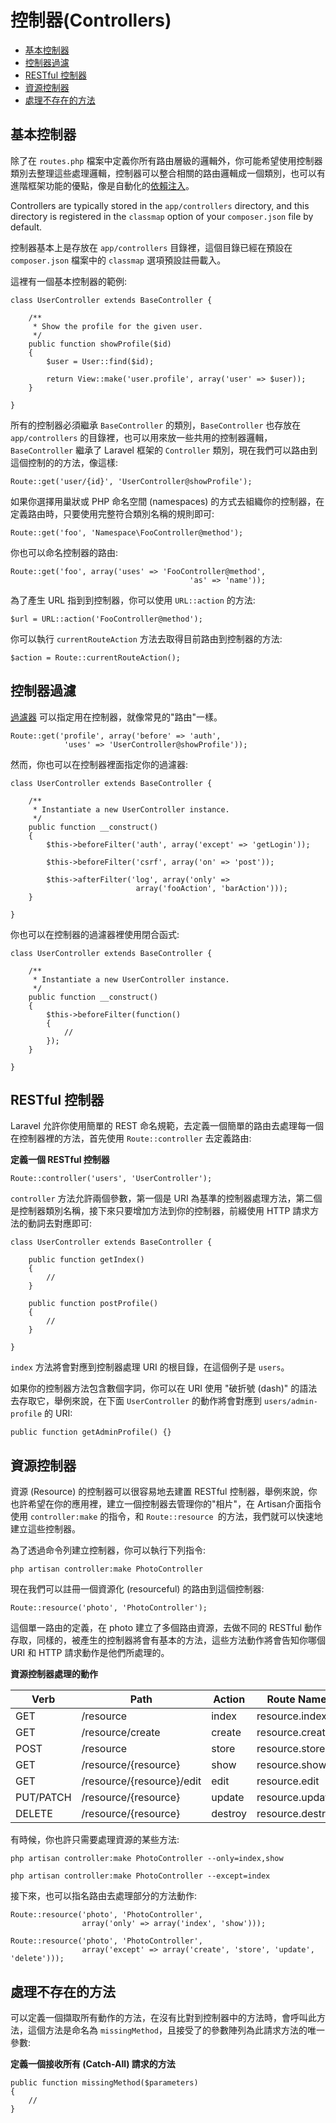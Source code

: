 # 控制器(Controllers)

- [基本控制器](#basic-controllers)
- [控制器過濾](#controller-filters)
- [RESTful 控制器](#restful-controllers)
- [資源控制器](#resource-controllers)
- [處理不存在的方法](#handling-missing-methods)

<a name="basic-controllers"></a>
## 基本控制器

除了在 `routes.php` 檔案中定義你所有路由層級的邏輯外，你可能希望使用控制器類別去整理這些處理邏輯，控制器可以整合相關的路由邏輯成一個類別，也可以有進階框架功能的優點，像是自動化的[依賴注入](/docs/ioc)。

Controllers are typically stored in the `app/controllers` directory, and this directory is registered in the `classmap` option of your `composer.json` file by default.

控制器基本上是存放在 `app/controllers` 目錄裡，這個目錄已經在預設在 `composer.json` 檔案中的 `classmap` 選項預設註冊載入。

這裡有一個基本控制器的範例:

	class UserController extends BaseController {

		/**
		 * Show the profile for the given user.
		 */
		public function showProfile($id)
		{
			$user = User::find($id);

			return View::make('user.profile', array('user' => $user));
		}

	}

所有的控制器必須繼承 `BaseController` 的類別，`BaseController` 也存放在 `app/controllers` 的目錄裡，也可以用來放一些共用的控制器邏輯，`BaseController` 繼承了 Laravel 框架的 `Controller` 類別，現在我們可以路由到這個控制的的方法，像這樣:

	Route::get('user/{id}', 'UserController@showProfile');

如果你選擇用巢狀或 PHP 命名空間 (namespaces) 的方式去組織你的控制器，在定義路由時，只要使用完整符合類別名稱的規則即可:

	Route::get('foo', 'Namespace\FooController@method');

你也可以命名控制器的路由:

	Route::get('foo', array('uses' => 'FooController@method',
											'as' => 'name'));

為了產生 URL 指到到控制器，你可以使用 `URL::action` 的方法:

	$url = URL::action('FooController@method');

你可以執行 `currentRouteAction` 方法去取得目前路由到控制器的方法:

	$action = Route::currentRouteAction();

<a name="controller-filters"></a>
## 控制器過濾

[過濾器](/docs/routing#route-filters) 可以指定用在控制器，就像常見的"路由"一樣。

	Route::get('profile', array('before' => 'auth',
				'uses' => 'UserController@showProfile'));

然而，你也可以在控制器裡面指定你的過濾器:

	class UserController extends BaseController {

		/**
		 * Instantiate a new UserController instance.
		 */
		public function __construct()
		{
			$this->beforeFilter('auth', array('except' => 'getLogin'));

			$this->beforeFilter('csrf', array('on' => 'post'));

			$this->afterFilter('log', array('only' =>
								array('fooAction', 'barAction')));
		}

	}

你也可以在控制器的過濾器裡使用閉合函式:

	class UserController extends BaseController {

		/**
		 * Instantiate a new UserController instance.
		 */
		public function __construct()
		{
			$this->beforeFilter(function()
			{
				//
			});
		}

	}

<a name="restful-controllers"></a>
## RESTful 控制器

Laravel 允許你使用簡單的 REST 命名規範，去定義一個簡單的路由去處理每一個在控制器裡的方法，首先使用 `Route::controller` 去定義路由:

**定義一個 RESTful 控制器**

	Route::controller('users', 'UserController');

`controller` 方法允許兩個參數，第一個是 URI 為基準的控制器處理方法，第二個是控制器類別名稱，接下來只要增加方法到你的控制器，前綴使用 HTTP 請求方法的動詞去對應即可:

	class UserController extends BaseController {

		public function getIndex()
		{
			//
		}

		public function postProfile()
		{
			//
		}

	}

`index` 方法將會對應到控制器處理 URI 的根目錄，在這個例子是 `users`。

如果你的控制器方法包含數個字詞，你可以在 URI 使用 "破折號 (dash)" 的語法去存取它，舉例來說，在下面 `UserController` 的動作將會對應到 `users/admin-profile` 的 URI:

	public function getAdminProfile() {}

<a name="resource-controllers"></a>
## 資源控制器

資源 (Resource) 的控制器可以很容易地去建置 RESTful 控制器，舉例來說，你也許希望在你的應用裡，建立一個控制器去管理你的"相片"，在 Artisan介面指令 使用 `controller:make` 的指令，和 `Route::resource `的方法，我們就可以快速地建立這些控制器。

為了透過命令列建立控制器，你可以執行下列指令:

	php artisan controller:make PhotoController

現在我們可以註冊一個資源化 (resourceful) 的路由到這個控制器:

	Route::resource('photo', 'PhotoController');

這個單一路由的定義，在 photo 建立了多個路由資源，去做不同的 RESTful 動作存取，同樣的，被產生的控制器將會有基本的方法，這些方法動作將會告知你哪個 URI 和 HTTP 請求動作是他們所處理的。

**資源控制器處理的動作**

Verb      | Path                        | Action       | Route Name
----------|-----------------------------|--------------|---------------------
GET       | /resource                   | index        | resource.index
GET       | /resource/create            | create       | resource.create
POST      | /resource                   | store        | resource.store
GET       | /resource/{resource}        | show         | resource.show
GET       | /resource/{resource}/edit   | edit         | resource.edit
PUT/PATCH | /resource/{resource}        | update       | resource.update
DELETE    | /resource/{resource}        | destroy      | resource.destroy

有時候，你也許只需要處理資源的某些方法:

	php artisan controller:make PhotoController --only=index,show

	php artisan controller:make PhotoController --except=index

接下來，也可以指名路由去處理部分的方法動作:

	Route::resource('photo', 'PhotoController',
					array('only' => array('index', 'show')));

	Route::resource('photo', 'PhotoController',
					array('except' => array('create', 'store', 'update', 'delete')));

<a name="handling-missing-methods"></a>
## 處理不存在的方法

可以定義一個擷取所有動作的方法，在沒有比對到控制器中的方法時，會呼叫此方法，這個方法是命名為 `missingMethod`，且接受了的參數陣列為此請求方法的唯一參數:

**定義一個接收所有 (Catch-All) 請求的方法**

	public function missingMethod($parameters)
	{
		//
	}
